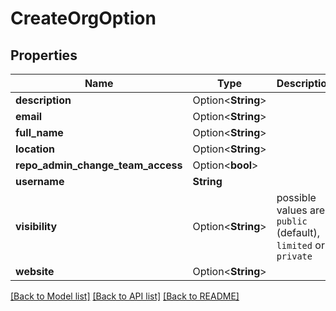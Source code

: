 # CreateOrgOption

## Properties

Name | Type | Description | Notes
------------ | ------------- | ------------- | -------------
**description** | Option<**String**> |  | [optional]
**email** | Option<**String**> |  | [optional]
**full_name** | Option<**String**> |  | [optional]
**location** | Option<**String**> |  | [optional]
**repo_admin_change_team_access** | Option<**bool**> |  | [optional]
**username** | **String** |  | 
**visibility** | Option<**String**> | possible values are `public` (default), `limited` or `private` | [optional]
**website** | Option<**String**> |  | [optional]

[[Back to Model list]](../README.md#documentation-for-models) [[Back to API list]](../README.md#documentation-for-api-endpoints) [[Back to README]](../README.md)


